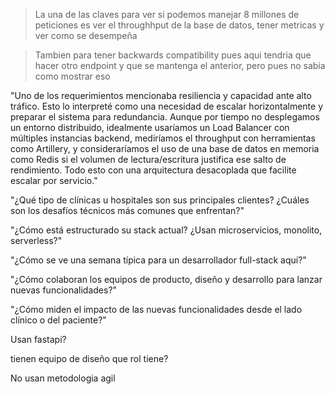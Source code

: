> La una de las claves para ver si podemos manejar 8 millones de peticiones es ver el throughhput de la base de datos, tener metricas y ver como se desempeña

> Tambien para tener backwards compatibility pues aqui tendria que hacer otro endpoint y que se mantenga el anterior, pero pues no sabia como mostrar eso

"Uno de los requerimientos mencionaba resiliencia y capacidad ante alto tráfico. Esto lo interpreté como una necesidad de escalar horizontalmente y preparar el sistema para redundancia. Aunque por tiempo no desplegamos un entorno distribuido, idealmente usaríamos un Load Balancer con múltiples instancias backend, mediríamos el throughput con herramientas como Artillery, y consideraríamos el uso de una base de datos en memoria como Redis si el volumen de lectura/escritura justifica ese salto de rendimiento. Todo esto con una arquitectura desacoplada que facilite escalar por servicio."

"¿Qué tipo de clínicas u hospitales son sus principales clientes? ¿Cuáles son los desafíos técnicos más comunes que enfrentan?"

"¿Cómo está estructurado su stack actual? ¿Usan microservicios, monolito, serverless?"

"¿Cómo se ve una semana típica para un desarrollador full-stack aquí?"

"¿Cómo colaboran los equipos de producto, diseño y desarrollo para lanzar nuevas funcionalidades?"

"¿Cómo miden el impacto de las nuevas funcionalidades desde el lado clínico o del paciente?"

Usan fastapi?

tienen equipo de diseño que rol tiene?

No usan metodologia agil